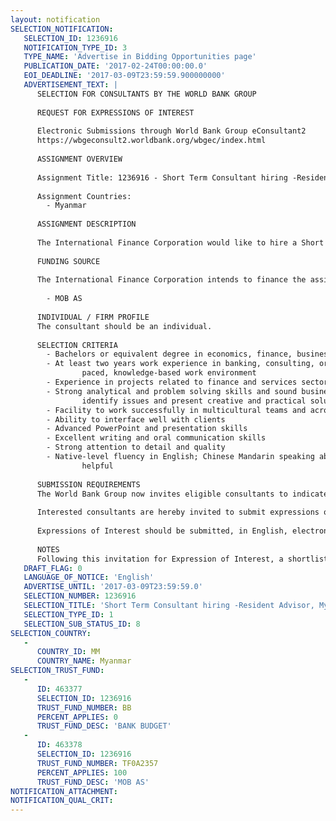 ```yaml
---
layout: notification
SELECTION_NOTIFICATION: 
   SELECTION_ID: 1236916
   NOTIFICATION_TYPE_ID: 3
   TYPE_NAME: 'Advertise in Bidding Opportunities page'
   PUBLICATION_DATE: '2017-02-24T00:00:00.0'
   EOI_DEADLINE: '2017-03-09T23:59:59.900000000'
   ADVERTISEMENT_TEXT: |
      SELECTION FOR CONSULTANTS BY THE WORLD BANK GROUP
      
      REQUEST FOR EXPRESSIONS OF INTEREST
      
      Electronic Submissions through World Bank Group eConsultant2
      https://wbgeconsult2.worldbank.org/wbgec/index.html
      
      ASSIGNMENT OVERVIEW
      
      Assignment Title: 1236916 - Short Term Consultant hiring -Resident Advisor, Myanmar Oriental Bank
      
      Assignment Countries:
        - Myanmar
      
      ASSIGNMENT DESCRIPTION
      
      The International Finance Corporation would like to hire a Short Term Consultant (STC) as the Resident Advisor to build up the  operational capacity and support its expansion, growth, and competitiveness of Myanmar Oriental Bank. Detailed of the scope of work is in the TOR attached
      
      FUNDING SOURCE
      
      The International Finance Corporation intends to finance the assignment / services described below under the following:
      
        - MOB AS
      
      INDIVIDUAL / FIRM PROFILE
      The consultant should be an individual. 
      
      SELECTION CRITERIA
      	- Bachelors or equivalent degree in economics, finance, business or similar
      	- At least two years work experience in banking, consulting, or another fast-
                paced, knowledge-based work environment
      	- Experience in projects related to finance and services sectors is preferred
      	- Strong analytical and problem solving skills and sound business judgment to 
                identify issues and present creative and practical solutions
      	- Facility to work successfully in multicultural teams and across boundaries
      	- Ability to interface well with clients
      	- Advanced PowerPoint and presentation skills
      	- Excellent writing and oral communication skills
      	- Strong attention to detail and quality
      	- Native-level fluency in English; Chinese Mandarin speaking ability is  
                helpful
      
      SUBMISSION REQUIREMENTS
      The World Bank Group now invites eligible consultants to indicate their interest in providing the services.  Interested consultants must provide information indicating that they are qualified to perform the services (brochures, description of similar assignments, experience in similar conditions, availability of appropriate skills among staff, etc.).  Please note that the total size of all attachments should be less than 5MB.  
      
      Interested consultants are hereby invited to submit expressions of interest.
      
      Expressions of Interest should be submitted, in English, electronically through World Bank Group eConsultant2 (https://wbgeconsult2.worldbank.org/wbgec/index.html)
      
      NOTES
      Following this invitation for Expression of Interest, a shortlist of qualified firms will be formally invited to submit proposals.  Shortlisting and selection will be subject to the availability of funding.
   DRAFT_FLAG: 0
   LANGUAGE_OF_NOTICE: 'English'
   ADVERTISE_UNTIL: '2017-03-09T23:59:59.0'
   SELECTION_NUMBER: 1236916
   SELECTION_TITLE: 'Short Term Consultant hiring -Resident Advisor, Myanmar Oriental Bank'
   SELECTION_TYPE_ID: 1
   SELECTION_SUB_STATUS_ID: 8
SELECTION_COUNTRY: 
   - 
      COUNTRY_ID: MM
      COUNTRY_NAME: Myanmar
SELECTION_TRUST_FUND: 
   - 
      ID: 463377
      SELECTION_ID: 1236916
      TRUST_FUND_NUMBER: BB
      PERCENT_APPLIES: 0
      TRUST_FUND_DESC: 'BANK BUDGET'
   - 
      ID: 463378
      SELECTION_ID: 1236916
      TRUST_FUND_NUMBER: TF0A2357
      PERCENT_APPLIES: 100
      TRUST_FUND_DESC: 'MOB AS'
NOTIFICATION_ATTACHMENT: 
NOTIFICATION_QUAL_CRIT: 
---
```

